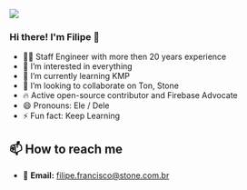 ![](https://komarev.com/ghpvc/?username=filipefn&color=blue&style=flat)

### Hi there! I'm Filipe 👋

- 👨‍💻 Staff Engineer with more then 20 years experience
- 👀 I’m interested in everything
- 🌱 I’m currently learning KMP
- 💞️ I’m looking to collaborate on Ton, Stone
- 🔥 Active open-source contributor and Firebase Advocate 
- 😄 Pronouns: Ele / Dele
- ⚡ Fun fact: Keep Learning

## 📫 How to reach me

- 📧 **Email:** [filipe.francisco@stone.com.br](mailto:filipe.francisco@stone.com.br)

